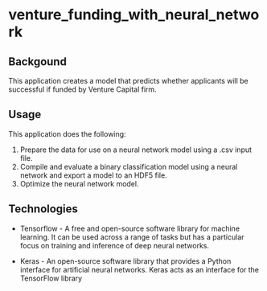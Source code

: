 # venture_funding_with_neural_network

## Backgound
This application creates a model that predicts whether applicants will be successful if funded by Venture Capital firm.

## Usage
This application does the following:
 1. Prepare the data for use on a neural network model using a .csv input file.
 2. Compile and evaluate a binary classification model using a neural network and export     a model to an HDF5 file.
 3. Optimize the neural network model.

## Technologies
* Tensorflow - A free and open-source software library for machine learning. It can be used across a range of tasks but has a particular focus on training and inference of deep neural networks.

* Keras - An open-source software library that provides a Python interface for artificial neural networks. Keras acts as an interface for the TensorFlow library